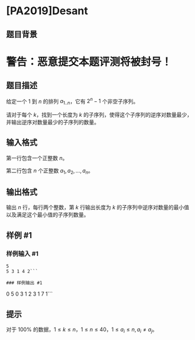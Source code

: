 # [PA2019]Desant

## 题目背景

# 警告：恶意提交本题评测将被封号！

## 题目描述

给定一个 $1$ 到 $n$ 的排列 $a_{1..n}$，它有 $2^n-1$ 个非空子序列。

请对于每个 $k$，找到一个长度为 $k$ 的子序列，使得这个子序列的逆序对数量最少，并输出逆序对数量最少的子序列的数量。

## 输入格式

第一行包含一个正整数 $n$。

第二行包含 $n$ 个正整数 $a_1,a_2,...,a_n$。

## 输出格式

输出 $n$ 行，每行两个整数，第 $k$ 行输出长度为 $k$ 的子序列中逆序对数量的最小值以及满足这个最小值的子序列数量。

## 样例 #1

### 样例输入 #1
```
5
5 3 1 4 2```

### 样例输出 #1

```
0 5
0 3
1 2
3 1
7 1```

## 提示

对于 $100\%$ 的数据，$1\le k\le n$，$1\le n\le 40$，$1\le a_i\le n,a_i\ne a_j$。
